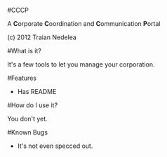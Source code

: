 #CCCP

A **C**orporate **C**oordination and **C**ommunication **P**ortal

(c) 2012 Traian Nedelea

#What is it?

It's a few tools to let you manage your corporation.

#Features

* Has README

#How do I use it?

You don't yet.

#Known Bugs

* It's not even specced out.
